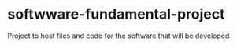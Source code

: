 # softwware-fundamental-project
Project to host files and code for the software that will be developed
